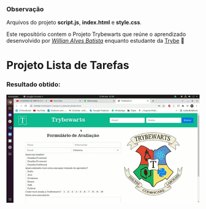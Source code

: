 ### Observação

Arquivos do projeto **script.js**, **index.html** e **style.css**.

Este repositório contem o Projeto Trybewarts que reúne o aprendizado desenvolvido por _[Willian Alves Batista](https://www.linkedin.com/in/willian-alves-batista-60aa6a180/)_ enquanto estudante da [Trybe](https://www.betrybe.com/) :rocket:

# Projeto Lista de Tarefas
### Resultado obtido:
![](./trybewarts.gif)
